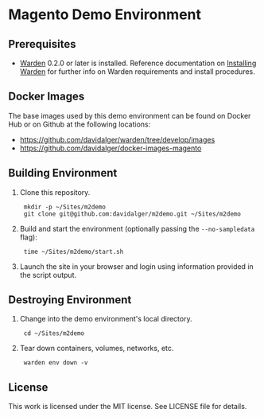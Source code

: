 # Magento Demo Environment

## Prerequisites

* [Warden](https://warden.dev/) 0.2.0 or later is installed. Reference documentation on [Installing Warden](https://docs.warden.dev/installing.html) for further info on Warden requirements and install procedures.

## Docker Images

The base images used by this demo environment can be found on Docker Hub or on Github at the following locations:

* https://github.com/davidalger/warden/tree/develop/images
* https://github.com/davidalger/docker-images-magento

## Building Environment

1. Clone this repository.

        mkdir -p ~/Sites/m2demo
        git clone git@github.com:davidalger/m2demo.git ~/Sites/m2demo

2. Build and start the environment (optionally passing the `--no-sampledata` flag):

        time ~/Sites/m2demo/start.sh

3. Launch the site in your browser and login using information provided in the script output.

## Destroying Environment

1. Change into the demo environment's local directory.

        cd ~/Sites/m2demo

2. Tear down containers, volumes, networks, etc.

        warden env down -v

## License

This work is licensed under the MIT license. See LICENSE file for details.
